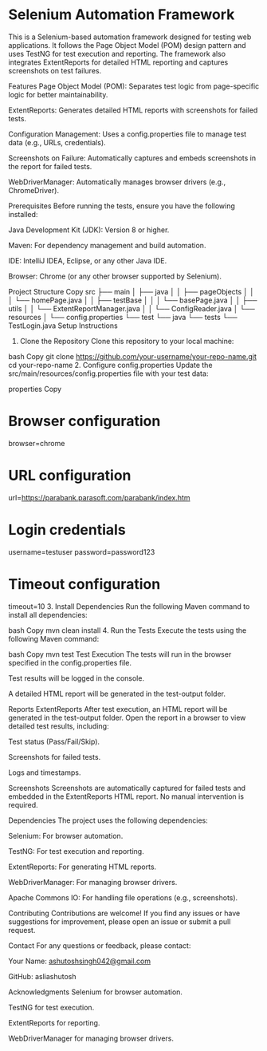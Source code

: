 # Selenium Automation Framework
This is a Selenium-based automation framework designed for testing web applications. It follows the Page Object Model (POM) design pattern and uses TestNG for test execution and reporting. The framework also integrates ExtentReports for detailed HTML reporting and captures screenshots on test failures.

Features
Page Object Model (POM): Separates test logic from page-specific logic for better maintainability.

ExtentReports: Generates detailed HTML reports with screenshots for failed tests.

Configuration Management: Uses a config.properties file to manage test data (e.g., URLs, credentials).

Screenshots on Failure: Automatically captures and embeds screenshots in the report for failed tests.

WebDriverManager: Automatically manages browser drivers (e.g., ChromeDriver).

Prerequisites
Before running the tests, ensure you have the following installed:

Java Development Kit (JDK): Version 8 or higher.

Maven: For dependency management and build automation.

IDE: IntelliJ IDEA, Eclipse, or any other Java IDE.

Browser: Chrome (or any other browser supported by Selenium).

Project Structure
Copy
src
├── main
│   ├── java
│   │   ├── pageObjects
│   │   │   └── homePage.java
│   │   ├── testBase
│   │   │   └── basePage.java
│   │   ├── utils
│   │       └── ExtentReportManager.java
│   │       └── ConfigReader.java
│   └── resources
│       └── config.properties
└── test
    └── java
        └── tests
            └── TestLogin.java
Setup Instructions
1. Clone the Repository
Clone this repository to your local machine:

bash
Copy
git clone https://github.com/your-username/your-repo-name.git
cd your-repo-name
2. Configure config.properties
Update the src/main/resources/config.properties file with your test data:

properties
Copy
# Browser configuration
browser=chrome

# URL configuration
url=https://parabank.parasoft.com/parabank/index.htm

# Login credentials
username=testuser
password=password123

# Timeout configuration
timeout=10
3. Install Dependencies
Run the following Maven command to install all dependencies:

bash
Copy
mvn clean install
4. Run the Tests
Execute the tests using the following Maven command:

bash
Copy
mvn test
Test Execution
The tests will run in the browser specified in the config.properties file.

Test results will be logged in the console.

A detailed HTML report will be generated in the test-output folder.

Reports
ExtentReports
After test execution, an HTML report will be generated in the test-output folder. Open the report in a browser to view detailed test results, including:

Test status (Pass/Fail/Skip).

Screenshots for failed tests.

Logs and timestamps.

Screenshots
Screenshots are automatically captured for failed tests and embedded in the ExtentReports HTML report. No manual intervention is required.

Dependencies
The project uses the following dependencies:

Selenium: For browser automation.

TestNG: For test execution and reporting.

ExtentReports: For generating HTML reports.

WebDriverManager: For managing browser drivers.

Apache Commons IO: For handling file operations (e.g., screenshots).

Contributing
Contributions are welcome! If you find any issues or have suggestions for improvement, please open an issue or submit a pull request.


Contact
For any questions or feedback, please contact:

Your Name: ashutoshsingh042@gmail.com

GitHub: asliashutosh

Acknowledgments
Selenium for browser automation.

TestNG for test execution.

ExtentReports for reporting.

WebDriverManager for managing browser drivers.

